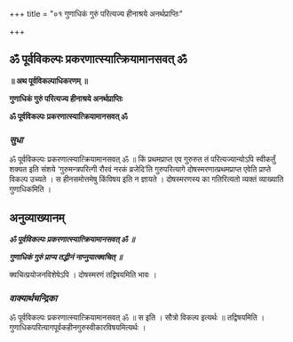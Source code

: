 +++
title = "०१ गुणाधिकं गुरुं परित्यज्य हीनाश्रये अनर्थप्राप्तिः"

+++


## ॐ पूर्वविकल्पः प्रकरणात्स्यात्क्रियामानसवत् ॐ

**॥ अथ पूर्वविकल्पाधिकरणम् ॥**

**गुणाधिकं गुरुं परित्यज्य हीनाश्रये अनर्थप्राप्तिः**

**ॐ पूर्वविकल्पः प्रकरणात्स्यात्क्रियामानसवत् ॐ**

### ***सुधा***

ॐ पूर्वविकल्पः प्रकरणात्स्यात्क्रियामानसवत् ॐ ॥ किं प्रथमप्राप्त एव गुरुरुत तं परित्यज्यान्योऽपि स्वीकर्तुं शक्यत इति संशये ‘गुरुमन्त्रपरित्गी रौरवं नरकं व्रजेदि’ति गुरुपरित्यागे दोषस्मरणात्प्रथमप्राप्त एवेति प्राप्ते विकल्प उच्यते । स हीनसमोत्तमेषु किंविषय इति न ज्ञायते । दोषस्मरणस्य का गतिरित्यतो व्यक्तं व्याख्याति गुणाधिकमिति ।

## **अनुव्याख्यानम्**

***ॐ पूर्वविकल्पः प्रकरणात्स्यात्क्रियामानसवत् ॐ ॥***

***गुणाधिकं गुरुं प्राप्य तद्धीनं नाप्नुयात्क्वचित् ॥***

क्वचित्प्रयोजनविशेषेऽपि । दोषस्मरणं तद्विषयमिति भावः ।

### ***वाक्यार्थचन्द्रिका***

ॐ पूर्वविकल्पः प्रकरणात्स्यात्क्रियामानसवत् ॐ ॥ स इति । सौत्रो विकल्प इत्यर्थः ॥ तद्विषयमिति । गुणाधिकपरित्यागपूर्वकहीनगुरुस्वीकारविषयमित्यर्थः ।

